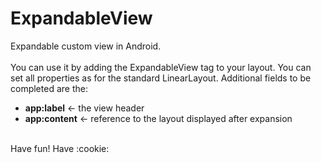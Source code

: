 # ExpandableView
Expandable custom view in Android.
</br></br>
You can use it by adding the ExpandableView tag to your layout. You can set all properties as for the standard LinearLayout. 
Additional fields to be completed are the: </br>
<ul>  
  <li><b>app:label</b> <- the view header</li>
  <li><b>app:content</b> <- reference to the layout displayed after expansion</li>
</ul>
</br>
Have fun! Have :cookie:

